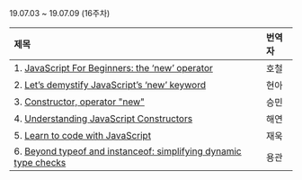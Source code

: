 19.07.03 ~ 19.07.09 (16주차)

|   제목   | 번역자  |
| :-------- | :------ |
| 1. [JavaScript For Beginners: the ‘new’ operator](https://codeburst.io/javascript-for-beginners-the-new-operator-cee35beb669e)| 호철 |
| 2. [Let’s demystify JavaScript’s ‘new’ keyword](https://github.com/Lee-hyuna/33-js-concepts-kr/wiki/Let%E2%80%99s-demystify-JavaScript%E2%80%99s-%E2%80%98new%E2%80%99-keyword)| 현아 |
| 3. [Constructor, operator "new"](https://github.com/Lee-hyuna/33-js-concepts-kr/wiki/%EC%83%9D%EC%84%B1%EC%9E%90,-%EC%97%B0%EC%82%B0%EC%9E%90-%22new%22)| 승민 |
| 4. [Understanding JavaScript Constructors ](https://css-tricks.com/understanding-javascript-constructors/)| 해연 |
| 5. [Learn to code with JavaScript](https://openclassrooms.com/en/courses/3523231-learn-to-code-with-javascript/4379006-use-constructor-functions)| 재욱 |
| 6. [Beyond typeof and instanceof: simplifying dynamic type checks](https://2ality.com/2017/08/type-right.html)| 용관 |

